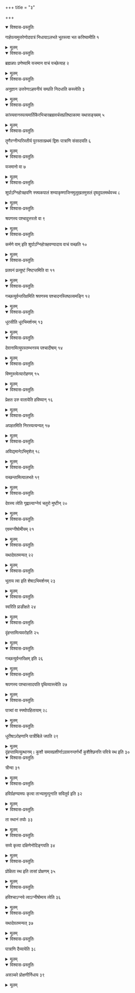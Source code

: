 +++
title = "३"

+++


<details open><summary>विश्वास-प्रस्तुतिः</summary>

गार्हपत्यमुत्तरेणोदपात्रं निधायाऽलभते भूतस्त्वा भत करिष्यामीति १
</details>

<details><summary>मूलम्</summary>

गार्हपत्यमुत्तरेणोदपात्रं निधायाऽलभते भूतस्त्वा भत करिष्यामीति १
</details>


<details open><summary>विश्वास-प्रस्तुतिः</summary>

ब्रह्मन्नपः प्रणेष्यामि यजमान वाचं यच्छेत्याह २
</details>

<details><summary>मूलम्</summary>

ब्रह्मन्नपः प्रणेष्यामि यजमान वाचं यच्छेत्याह २
</details>


<details open><summary>विश्वास-प्रस्तुतिः</summary>

अनुज्ञान उत्तरेणाऽहवनीयं सम्प्रति निदधाति कस्त्वेति ३
</details>

<details><summary>मूलम्</summary>

अनुज्ञान उत्तरेणाऽहवनीयं सम्प्रति निदधाति कस्त्वेति ३
</details>


<details open><summary>विश्वास-प्रस्तुतिः</summary>

कांस्यवानस्पत्यमार्तिकैरभिचारब्रह्मवर्चसप्रतिष्ठाकामा यथासङ्ख्यम् ५
</details>

<details><summary>मूलम्</summary>

कांस्यवानस्पत्यमार्तिकैरभिचारब्रह्मवर्चसप्रतिष्ठाकामा यथासङ्ख्यम् ५
</details>


<details open><summary>विश्वास-प्रस्तुतिः</summary>

तॄणैरग्नीन्परिस्तीर्य पुरस्तात्प्रथमं द्विशः पात्राणि संसादयति ६
</details>

<details><summary>मूलम्</summary>

तॄणैरग्नीन्परिस्तीर्य पुरस्तात्प्रथमं द्विशः पात्राणि संसादयति ६
</details>


<details open><summary>विश्वास-प्रस्तुतिः</summary>

यजमानो वा ७
</details>

<details><summary>मूलम्</summary>

यजमानो वा ७
</details>


<details open><summary>विश्वास-प्रस्तुतिः</summary>

शूर्पाऽग्निहोत्रहवणि स्फ्यकपालं शम्याकृष्णाजिनमुलूखलमुसलं दृषदुपलमर्थवच्च ८
</details>

<details><summary>मूलम्</summary>

शूर्पाऽग्निहोत्रहवणि स्फ्यकपालं शम्याकृष्णाजिनमुलूखलमुसलं दृषदुपलमर्थवच्च ८
</details>


<details open><summary>विश्वास-प्रस्तुतिः</summary>

श्रपणस्य पश्चादुत्तरतो वा ९
</details>

<details><summary>मूलम्</summary>

श्रपणस्य पश्चादुत्तरतो वा ९
</details>


<details open><summary>विश्वास-प्रस्तुतिः</summary>

कर्मणे वाम् इति शूर्पाऽग्निहोत्रहवण्यादाय वाचं यच्छति १०
</details>

<details><summary>मूलम्</summary>

कर्मणे वाम् इति शूर्पाऽग्निहोत्रहवण्यादाय वाचं यच्छति १०
</details>


<details open><summary>विश्वास-प्रस्तुतिः</summary>

प्रतपनं प्रत्युष्टं निष्टप्तमिति वा ११
</details>

<details><summary>मूलम्</summary>

प्रतपनं प्रत्युष्टं निष्टप्तमिति वा ११
</details>


<details open><summary>विश्वास-प्रस्तुतिः</summary>

गच्छत्युर्वन्तरिक्षमिति श्रपणस्य पश्चादनस्तिष्ठत्समङ्गि १२
</details>

<details><summary>मूलम्</summary>

गच्छत्युर्वन्तरिक्षमिति श्रपणस्य पश्चादनस्तिष्ठत्समङ्गि १२
</details>


<details open><summary>विश्वास-प्रस्तुतिः</summary>

धूरसीति धूरभिमर्शनम् १३
</details>

<details><summary>मूलम्</summary>

धूरसीति धूरभिमर्शनम् १३
</details>


<details open><summary>विश्वास-प्रस्तुतिः</summary>

देवानामित्युपस्तम्भनस्य पश्चादीषाम् १४
</details>

<details><summary>मूलम्</summary>

देवानामित्युपस्तम्भनस्य पश्चादीषाम् १४
</details>


<details open><summary>विश्वास-प्रस्तुतिः</summary>

विष्णुस्त्वेत्यारोहणम् १५
</details>

<details><summary>मूलम्</summary>

विष्णुस्त्वेत्यारोहणम् १५
</details>


<details open><summary>विश्वास-प्रस्तुतिः</summary>

प्रेक्षत उरु वातायेति हविष्यान् १६
</details>

<details><summary>मूलम्</summary>

प्रेक्षत उरु वातायेति हविष्यान् १६
</details>


<details open><summary>विश्वास-प्रस्तुतिः</summary>

अपहतमिति निरस्यत्यन्यत् १७
</details>

<details><summary>मूलम्</summary>

अपहतमिति निरस्यत्यन्यत् १७
</details>


<details open><summary>विश्वास-प्रस्तुतिः</summary>

अविद्यमानेऽभिमृशेत् १८
</details>

<details><summary>मूलम्</summary>

अविद्यमानेऽभिमृशेत् १८
</details>


<details open><summary>विश्वास-प्रस्तुतिः</summary>

यच्छन्तामित्यालभते १९
</details>

<details><summary>मूलम्</summary>

यच्छन्तामित्यालभते १९
</details>


<details open><summary>विश्वास-प्रस्तुतिः</summary>

देवस्य त्वेति गृह्णात्याग्नेयं चतुरो मुष्टीन् २०
</details>

<details><summary>मूलम्</summary>

देवस्य त्वेति गृह्णात्याग्नेयं चतुरो मुष्टीन् २०
</details>


<details open><summary>विश्वास-प्रस्तुतिः</summary>

एवमग्नीषोमीयम् २१
</details>

<details><summary>मूलम्</summary>

एवमग्नीषोमीयम् २१
</details>


<details open><summary>विश्वास-प्रस्तुतिः</summary>

यथादेवतमन्यत् २२
</details>

<details><summary>मूलम्</summary>

यथादेवतमन्यत् २२
</details>


<details open><summary>विश्वास-प्रस्तुतिः</summary>

भूताय त्वा इति शेषाऽभिमर्शनम् २३
</details>

<details><summary>मूलम्</summary>

भूताय त्वा इति शेषाऽभिमर्शनम् २३
</details>


<details open><summary>विश्वास-प्रस्तुतिः</summary>

स्वरिति प्राङीक्षते २४
</details>

<details><summary>मूलम्</summary>

स्वरिति प्राङीक्षते २४
</details>


<details open><summary>विश्वास-प्रस्तुतिः</summary>

दृंहन्तामित्यवरोहति २५
</details>

<details><summary>मूलम्</summary>

दृंहन्तामित्यवरोहति २५
</details>


<details open><summary>विश्वास-प्रस्तुतिः</summary>

गच्छत्युर्वन्तरिक्षम् इति २६
</details>

<details><summary>मूलम्</summary>

गच्छत्युर्वन्तरिक्षम् इति २६
</details>


<details open><summary>विश्वास-प्रस्तुतिः</summary>

श्रपणस्य पश्चात्सादयति पृथिव्यास्त्वेति २७
</details>

<details><summary>मूलम्</summary>

श्रपणस्य पश्चात्सादयति पृथिव्यास्त्वेति २७
</details>


<details open><summary>विश्वास-प्रस्तुतिः</summary>

पात्र्यां वा स्फ्योपहितायाम् २८
</details>

<details><summary>मूलम्</summary>

पात्र्यां वा स्फ्योपहितायाम् २८
</details>


<details open><summary>विश्वास-प्रस्तुतिः</summary>

धूरीषाऽरोहणानि पात्रीबिले जपति २९
</details>

<details><summary>मूलम्</summary>

धूरीषाऽरोहणानि पात्रीबिले जपति २९
</details>
दृंहन्तामित्युत्थानम्। कुशौ समावप्रशीर्णाऽग्रावनन्तर्गर्भौ कुशैश्छिनत्ति पवित्रे स्थ इति ३०   


<details open><summary>विश्वास-प्रस्तुतिः</summary>

त्रीन्वा ३१
</details>

<details><summary>मूलम्</summary>

त्रीन्वा ३१
</details>


<details open><summary>विश्वास-प्रस्तुतिः</summary>

हविर्ग्रहण्यामपः कृत्वा ताभ्यामुत्पुनाति सवितुर्व इति ३२
</details>

<details><summary>मूलम्</summary>

हविर्ग्रहण्यामपः कृत्वा ताभ्यामुत्पुनाति सवितुर्व इति ३२
</details>


<details open><summary>विश्वास-प्रस्तुतिः</summary>

ता स्थानं तयोः ३३
</details>

<details><summary>मूलम्</summary>

ता स्थानं तयोः ३३
</details>


<details open><summary>विश्वास-प्रस्तुतिः</summary>

सव्ये कृत्वा दक्षिणेनोदिङ्गयति ३४
</details>

<details><summary>मूलम्</summary>

सव्ये कृत्वा दक्षिणेनोदिङ्गयति ३४
</details>


<details open><summary>विश्वास-प्रस्तुतिः</summary>

प्रोक्षिता स्थ इति तासां प्रोक्षणम् ३५
</details>

<details><summary>मूलम्</summary>

प्रोक्षिता स्थ इति तासां प्रोक्षणम् ३५
</details>


<details open><summary>विश्वास-प्रस्तुतिः</summary>

हविश्चाऽग्नये त्वाऽग्नीषोमाय त्वेति ३६
</details>

<details><summary>मूलम्</summary>

हविश्चाऽग्नये त्वाऽग्नीषोमाय त्वेति ३६
</details>


<details open><summary>विश्वास-प्रस्तुतिः</summary>

यथादेवतमन्यत् ३७
</details>

<details><summary>मूलम्</summary>

यथादेवतमन्यत् ३७
</details>


<details open><summary>विश्वास-प्रस्तुतिः</summary>

पात्राणि दैव्यायेति ३८
</details>

<details><summary>मूलम्</summary>

पात्राणि दैव्यायेति ३८
</details>


<details open><summary>विश्वास-प्रस्तुतिः</summary>

असञ्चरे प्रोक्षणीर्निधाय ३९
</details>

<details><summary>मूलम्</summary>

असञ्चरे प्रोक्षणीर्निधाय ३९
</details>
